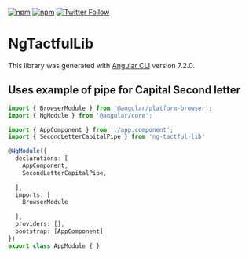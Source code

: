 [![npm](https://img.shields.io/npm/v//ng-tactful-lib.svg)](https://www.npmjs.com/package//ng-tactful-lib)
[![npm](https://img.shields.io/npm/dt//ng-tactful-lib.svg?label=npm%20downloads)](https://www.npmjs.com/package//ng-tactful-lib)
[![Twitter Follow](https://img.shields.io/twitter/follow/acharyaks90.svg?style=social&label=Follow%20me)](https://twitter.com/acharyaks90)

# NgTactfulLib

This library was generated with [Angular CLI](https://github.com/angular/angular-cli) version 7.2.0.


## Uses  example of pipe for Capital Second letter
```typescript
import { BrowserModule } from '@angular/platform-browser';
import { NgModule } from '@angular/core';

import { AppComponent } from './app.component';
import { SecondLetterCapitalPipe } from 'ng-tactful-lib'

@NgModule({
  declarations: [
    AppComponent,
    SecondLetterCapitalPipe,
    
  ],
  imports: [
    BrowserModule
    
  ],
  providers: [],
  bootstrap: [AppComponent]
})
export class AppModule { }
```
